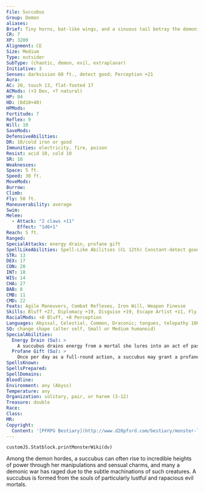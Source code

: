```yaml
---
File: Succubus
Group: Demon
aliases: 
Brief: Tiny horns, bat-like wings, and a sinuous tail betray the demonic nature of this alluring woman.
CR: 7
XP: 3200
Alignment: CE
Size: Medium
Type: outsider
SubType: (chaotic, demon, evil, extraplanar)
Initiative: 3
Senses: darkvision 60 ft., detect good; Perception +21
Aura: 
AC: 20, touch 13, flat-footed 17
ACMods: (+3 Dex, +7 natural)
HP: 84
HD: (8d10+40)
HPMods: 
Fortitude: 7
Reflex: 9
Will: 10
SaveMods: 
DefensiveAbilities: 
DR: 10/cold iron or good
Immunities: electricity, fire, poison
Resist: acid 10, cold 10
SR: 18
Weaknesses: 
Space: 5 ft.
Speed: 30 ft.
MoveMods: 
Burrow: 
Climb: 
Fly: 50 ft.
Maneuverability: average
Swim: 
Melee: 
  - Attack: "2 claws +11"
    Effect: "1d6+1"
Reach: 5 ft.
Ranged: 
SpecialAttacks: energy drain, profane gift
SpellLikeAbilities: Spell-Like Abilities (CL 12th) Constant-detect good, tongues At will-charm monster (DC 22), detect thoughts (DC 20), ethereal jaunt (self plus 50 lbs. of objects only), suggestion (DC 21), greater teleport (self plus 50 lbs. of objects only), vampiric touch 1/day-dominate person (DC 23), summon (level 3, 1 babau 50%)
STR: 13
DEX: 17
CON: 20
INT: 18
WIS: 14
CHA: 27
BAB: 8
CMB: 11
CMD: 22
Feats: Agile Maneuvers, Combat Reflexes, Iron Will, Weapon Finesse
Skills: Bluff +27, Diplomacy +19, Disguise +19, Escape Artist +11, Fly +14, Intimidate +16, Knowledge (local) +15, Perception +21, Sense Motive +13, Stealth +14
RacialMods: +8 Bluff, +8 Perception
Languages: Abyssal, Celestial, Common, Draconic; tongues, telepathy 100 ft.
SQ: change shape (alter self, Small or Medium humanoid)
SpecialAbilities:
  Energy Drain (Su): >
    A succubus drains energy from a mortal she lures into an act of passion, such as a kiss. An unwilling victim must be grappled before the succubus can use this ability. The succubus's kiss bestows one negative level. The kiss also has the effect of a suggestion spell, asking the victim to accept another act of passion from the succubus. The victim must succeed on a DC 22 Will save to negate the suggestion. The DC is 22 for the Fortitude save to remove a negative level. These save DCs are Charisma-based.
  Profane Gift (Su): >
    Once per day as a full-round action, a succubus may grant a profane gift to a willing humanoid creature by touching it for 1 full round. The target gains a +2 profane bonus to an ability score of his choice. A single creature may have no more than one profane gift from a succubus at a time. As long as the profane gift persists, the succubus can communicate telepathically with the target across any distance (and may use her suggestion spell-like ability through it). A profane gift is removed by dispel evil or dispel chaos. The succubus can remove it as well as a free action (causing 2d6 Charisma drain to the victim, no save).
SpellsKnown: 
SpellsPrepared: 
SpellDomains: 
Bloodline: 
Environment: any (Abyss)
Temperature: any
Organization: solitary, pair, or harem (3-12)
Treasure: double
Race: 
Class: 
MR: 
Copyright:
  Content: '[PFRPG Bestiary](http://www.d20pfsrd.com/bestiary/monster-listings/outsiders/demon/succubus)'
---
```

```dataviewjs
customJS.Statblock.printMonsterWiki(dv)
```
Among the demon hordes, a succubus can often rise to incredible heights of power through her manipulations and sensual charms, and many a demonic war has raged due to the subtle machinations of such creatures. A succubus is formed from the souls of particularly lustful and rapacious evil mortals.
